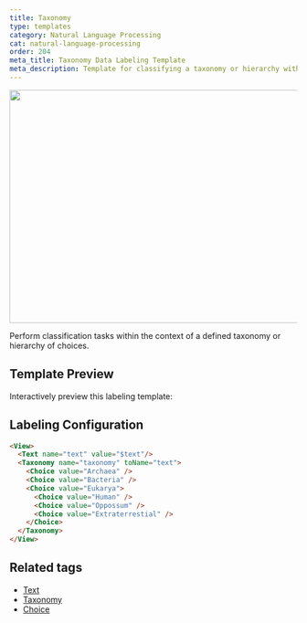 ```yaml
---
title: Taxonomy
type: templates
category: Natural Language Processing
cat: natural-language-processing
order: 204
meta_title: Taxonomy Data Labeling Template
meta_description: Template for classifying a taxonomy or hierarchy with Label Studio for your machine learning and data science projects.
---
```


<img src="/images/templates/taxonomy.png" alt="" class="gif-border" width="552px" height="408px" />

Perform classification tasks within the context of a defined taxonomy or hierarchy of choices. 

## Template Preview

Interactively preview this labeling template:

<div id="main-preview"></div>

## Labeling Configuration

```html
<View>
  <Text name="text" value="$text"/>
  <Taxonomy name="taxonomy" toName="text">
    <Choice value="Archaea" />
    <Choice value="Bacteria" />
    <Choice value="Eukarya">
      <Choice value="Human" />
      <Choice value="Oppossum" />
      <Choice value="Extraterrestial" />
    </Choice>
  </Taxonomy>
</View>
```

## Related tags

- [Text](/tags/text.html)
- [Taxonomy](/tags/taxonomy.html)
- [Choice](/tags/choice.html)
